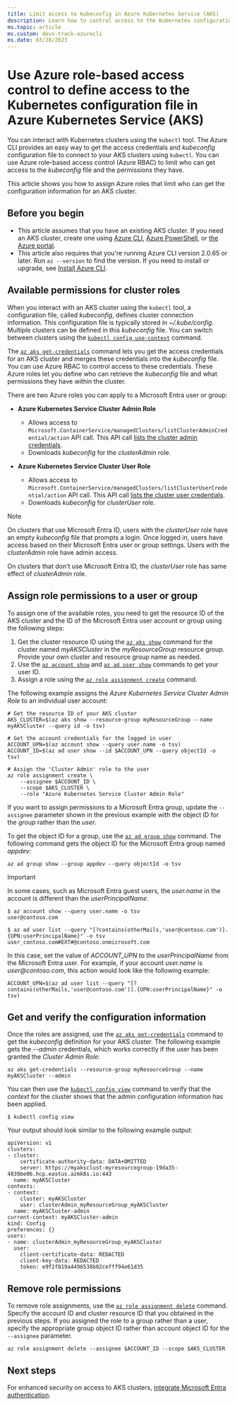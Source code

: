 ```yaml
---
title: Limit access to kubeconfig in Azure Kubernetes Service (AKS)
description: Learn how to control access to the Kubernetes configuration file (kubeconfig) for cluster administrators and cluster users
ms.topic: article
ms.custom: devx-track-azurecli
ms.date: 03/28/2023
---
```


# Use Azure role-based access control to define access to the Kubernetes configuration file in Azure Kubernetes Service (AKS)

You can interact with Kubernetes clusters using the `kubectl` tool. The Azure CLI provides an easy way to get the access credentials and *kubeconfig* configuration file to connect to your AKS clusters using `kubectl`. You can use Azure role-based access control (Azure RBAC) to limit who can get access to the *kubeconfig* file and the permissions they have.

This article shows you how to assign Azure roles that limit who can get the configuration information for an AKS cluster.

## Before you begin

* This article assumes that you have an existing AKS cluster. If you need an AKS cluster, create one using [Azure CLI][aks-quickstart-cli], [Azure PowerShell][aks-quickstart-powershell], or [the Azure portal][aks-quickstart-portal].
* This article also requires that you're running Azure CLI version 2.0.65 or later. Run `az --version` to find the version. If you need to install or upgrade, see [Install Azure CLI][azure-cli-install].

## Available permissions for cluster roles

When you interact with an AKS cluster using the `kubectl` tool, a configuration file, called *kubeconfig*, defines cluster connection information. This configuration file is typically stored in *~/.kube/config*. Multiple clusters can be defined in this *kubeconfig* file. You can switch between clusters using the [`kubectl config use-context`][kubectl-config-use-context] command.

The [`az aks get-credentials`][az-aks-get-credentials] command lets you get the access credentials for an AKS cluster and merges these credentials into the *kubeconfig* file. You can use Azure RBAC to control access to these credentials. These Azure roles let you define who can retrieve the *kubeconfig* file and what permissions they have within the cluster.

There are two Azure roles you can apply to a Microsoft Entra user or group:

- **Azure Kubernetes Service Cluster Admin Role**

     * Allows access to `Microsoft.ContainerService/managedClusters/listClusterAdminCredential/action` API call. This API call [lists the cluster admin credentials][api-cluster-admin].
     * Downloads *kubeconfig* for the *clusterAdmin* role.

- **Azure Kubernetes Service Cluster User Role**

     * Allows access to `Microsoft.ContainerService/managedClusters/listClusterUserCredential/action` API call. This API call [lists the cluster user credentials][api-cluster-user].
     * Downloads *kubeconfig* for *clusterUser* role.

> [!NOTE]
> On clusters that use Microsoft Entra ID, users with the *clusterUser* role have an empty *kubeconfig* file that prompts a login. Once logged in, users have access based on their Microsoft Entra user or group settings. Users with the *clusterAdmin* role have admin access.
>
> On clusters that don't use Microsoft Entra ID, the *clusterUser* role has same effect of *clusterAdmin* role.

## Assign role permissions to a user or group

To assign one of the available roles, you need to get the resource ID of the AKS cluster and the ID of the Microsoft Entra user account or group using the following steps:

1. Get the cluster resource ID using the [`az aks show`][az-aks-show] command for the cluster named *myAKSCluster* in the *myResourceGroup* resource group. Provide your own cluster and resource group name as needed.
2. Use the [`az account show`][az-account-show] and [`az ad user show`][az-ad-user-show] commands to get your user ID.
3. Assign a role using the [`az role assignment create`][az-role-assignment-create] command.

The following example assigns the *Azure Kubernetes Service Cluster Admin Role* to an individual user account:

```azurecli-interactive
# Get the resource ID of your AKS cluster
AKS_CLUSTER=$(az aks show --resource-group myResourceGroup --name myAKSCluster --query id -o tsv)

# Get the account credentials for the logged in user
ACCOUNT_UPN=$(az account show --query user.name -o tsv)
ACCOUNT_ID=$(az ad user show --id $ACCOUNT_UPN --query objectId -o tsv)

# Assign the 'Cluster Admin' role to the user
az role assignment create \
    --assignee $ACCOUNT_ID \
    --scope $AKS_CLUSTER \
    --role "Azure Kubernetes Service Cluster Admin Role"
```

If you want to assign permissions to a Microsoft Entra group, update the `--assignee` parameter shown in the previous example with the object ID for the *group* rather than the *user*.

To get the object ID for a group, use the [`az ad group show`][az-ad-group-show] command. The following command gets the object ID for the Microsoft Entra group named *appdev*:

```azurecli-interactive
az ad group show --group appdev --query objectId -o tsv
```

> [!IMPORTANT]
> In some cases, such as Microsoft Entra guest users, the *user.name* in the account is different than the *userPrincipalName*.
>
> ```azurecli-interactive
> $ az account show --query user.name -o tsv
> user@contoso.com
>
> $ az ad user list --query "[?contains(otherMails,'user@contoso.com')].{UPN:userPrincipalName}" -o tsv
> user_contoso.com#EXT#@contoso.onmicrosoft.com
> ```
>
> In this case, set the value of *ACCOUNT_UPN* to the *userPrincipalName* from the Microsoft Entra user. For example, if your account *user.name* is *user\@contoso.com*, this action would look like the following example:
>
> ```azurecli-interactive
> ACCOUNT_UPN=$(az ad user list --query "[?contains(otherMails,'user@contoso.com')].{UPN:userPrincipalName}" -o tsv)
> ```

## Get and verify the configuration information

Once the roles are assigned, use the [`az aks get-credentials`][az-aks-get-credentials] command to get the *kubeconfig* definition for your AKS cluster. The following example gets the *--admin* credentials, which works correctly if the user has been granted the *Cluster Admin Role*:

```azurecli-interactive
az aks get-credentials --resource-group myResourceGroup --name myAKSCluster --admin
```

You can then use the [`kubectl config view`][kubectl-config-view] command to verify that the *context* for the cluster shows that the admin configuration information has been applied.

```azurecli-interactive
$ kubectl config view
```

Your output should look similar to the following example output:

```azurecli-interactive
apiVersion: v1
clusters:
- cluster:
    certificate-authority-data: DATA+OMITTED
    server: https://myaksclust-myresourcegroup-19da35-4839be06.hcp.eastus.azmk8s.io:443
  name: myAKSCluster
contexts:
- context:
    cluster: myAKSCluster
    user: clusterAdmin_myResourceGroup_myAKSCluster
  name: myAKSCluster-admin
current-context: myAKSCluster-admin
kind: Config
preferences: {}
users:
- name: clusterAdmin_myResourceGroup_myAKSCluster
  user:
    client-certificate-data: REDACTED
    client-key-data: REDACTED
    token: e9f2f819a4496538b02cefff94e61d35
```

## Remove role permissions

To remove role assignments, use the [`az role assignment delete`][az-role-assignment-delete] command. Specify the account ID and cluster resource ID that you obtained in the previous steps. If you assigned the role to a group rather than a user, specify the appropriate group object ID rather than account object ID for the `--assignee` parameter.

```azurecli-interactive
az role assignment delete --assignee $ACCOUNT_ID --scope $AKS_CLUSTER
```

## Next steps

For enhanced security on access to AKS clusters, [integrate Microsoft Entra authentication][aad-integration].

<!-- LINKS - external -->
[kubectl-config-use-context]: https://kubernetes.io/docs/reference/generated/kubectl/kubectl-commands#config
[kubectl-config-view]: https://kubernetes.io/docs/reference/generated/kubectl/kubectl-commands#config

<!-- LINKS - internal -->
[aks-quickstart-cli]: ./learn/quick-kubernetes-deploy-cli.md
[aks-quickstart-portal]: ./learn/quick-kubernetes-deploy-portal.md
[aks-quickstart-powershell]: ./learn/quick-kubernetes-deploy-powershell.md
[azure-cli-install]: /cli/azure/install-azure-cli
[az-aks-get-credentials]: /cli/azure/aks#az_aks_get_credentials
[api-cluster-admin]: /rest/api/aks/managedclusters/listclusteradmincredentials
[api-cluster-user]: /rest/api/aks/managedclusters/listclusterusercredentials
[az-aks-show]: /cli/azure/aks#az_aks_show
[az-account-show]: /cli/azure/account#az_account_show
[az-ad-user-show]: /cli/azure/ad/user#az_ad_user_show
[az-role-assignment-create]: /cli/azure/role/assignment#az_role_assignment_create
[az-role-assignment-delete]: /cli/azure/role/assignment#az_role_assignment_delete
[aad-integration]: ./azure-ad-integration-cli.md
[az-ad-group-show]: /cli/azure/ad/group#az_ad_group_show
